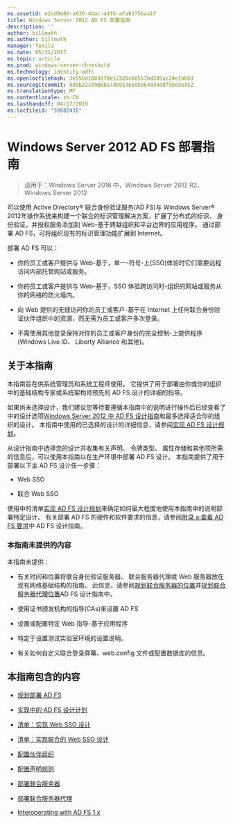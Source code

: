 ```yaml
---
ms.assetid: e2ad9e80-a036-4bac-a4fb-afa83756aa1f
title: Windows Server 2012 AD FS 部署指南
description: ''
author: billmath
ms.author: billmath
manager: femila
ms.date: 05/31/2017
ms.topic: article
ms.prod: windows-server-threshold
ms.technology: identity-adfs
ms.openlocfilehash: 3e555d1003878e12320cb8557bd205ac24e1bbb3
ms.sourcegitcommit: 0d0b32c8986ba7db9536e0b8648d4ddf9b03e452
ms.translationtype: MT
ms.contentlocale: zh-CN
ms.lasthandoff: 04/17/2019
ms.locfileid: "59882438"
---
```

# <a name="windows-server-2012-ad-fs-deployment-guide"></a>Windows Server 2012 AD FS 部署指南

>适用于：Windows Server 2016 中，Windows Server 2012 R2、 Windows Server 2012

可以使用 Active Directory® 联合身份验证服务\(AD FS\)与 Windows Server® 2012年操作系统来构建一个联合的标识管理解决方案，扩展了分布式的标识、 身份验证，并授权服务添加到 Web\-基于跨越组织和平台边界的应用程序。 通过部署 AD FS，可将组织现有的标识管理功能扩展到 Internet。  
  
部署 AD FS 可以：  
  
-   你的员工或客户提供与 Web\-基于，单一\-符号\-上\(SSO\)体验时它们需要远程访问内部托管网站或服务。  
  
-   你的员工或客户提供与 Web\-基于，SSO 体验跨访问时\-组织的网站或服务从你的网络的防火墙内。  
  
-   向 Web 提供的无缝访问你的员工或客户\-基于在 Internet 上任何联合身份验证伙伴组织中的资源，而无需为员工或客户多次登录。  
  
-   不需使用其他登录保持对你的员工或客户身份的完全控制\-上提供程序\(Windows Live ID、 Liberty Alliance 和其他\)。  
  
## <a name="about-this-guide"></a>关于本指南  
本指南旨在供系统管理员和系统工程师使用。 它提供了用于部署由你或你的组织中的基础结构专家或系统架构师预先的 AD FS 设计的详细的指导。  
  
如果尚未选择设计，我们建议您等待要遵循本指南中的说明进行操作后已经查看了中的设计选项[Windows Server 2012 中 AD FS 设计指南](https://technet.microsoft.com/library/dd807036.aspx)和最多选择适合你的组织的设计。 本指南中使用的已选择的设计的详细信息，请参阅[实现 AD FS 设计规划](Implementing-Your-AD-FS-Design-Plan.md)。  
  
从设计指南中选择您的设计并收集有关声明、 令牌类型、 属性存储和其他项所需的信息后，可以使用本指南以在生产环境中部署 AD FS 设计。 本指南提供了用于部署以下主 AD FS 设计任一步骤：  
  
-   Web SSO  
  
-   联合 Web SSO  
  
使用中的清单[实现 AD FS 设计规划](Implementing-Your-AD-FS-Design-Plan.md)来确定如何最大程度地使用本指南中的说明部署特定设计。 有关部署 AD FS 的硬件和软件要求的信息，请参阅[附录 a:查看 AD FS 要求](https://technet.microsoft.com/library/ff678034.aspx)中 AD FS 设计指南。  
  
### <a name="what-this-guide-does-not-provide"></a>本指南未提供的内容  
本指南未提供：  
  
-   有关时间和位置将联合身份验证服务器、 联合服务器代理或 Web 服务器放在现有网络基础结构的指南。 此信息，请参阅[规划联合服务器的位置](https://technet.microsoft.com/library/dd807069.aspx)并[规划联合服务器代理位置](https://technet.microsoft.com/library/dd807130.aspx)AD FS 设计指南中。  
  
-   使用证书颁发机构的指导\(CAs\)来设置 AD FS  
  
-   设置或配置特定 Web 指导\-基于应用程序  
  
-   特定于设置测试实验室环境的设置说明。  
  
-   有关如何自定义联合登录屏幕、web.config 文件或配置数据库的信息。  
  
## <a name="in-this-guide"></a>本指南包含的内容  
  
-   [规划部署 AD FS](Planning-to-Deploy-AD-FS.md)  
  
-   [实现中的 AD FS 设计计划](Implementing-Your-AD-FS-Design-Plan.md)  
  
-   [清单：实现 Web SSO 设计](Checklist--Implementing-a-Web-SSO-Design.md)  
  
-   [清单：实现联合的 Web SSO 设计](Checklist--Implementing-a-Federated-Web-SSO-Design.md)  
  
-   [配置伙伴组织](Configuring-Partner-Organizations.md)  
  
-   [配置声明规则](Configuring-Claim-Rules.md)  
  
-   [部署联合服务器](Deploying-Federation-Servers.md)  
  
-   [部署联合服务器代理](Deploying-Federation-Server-Proxies.md)  
  
-   [Interoperating with AD FS 1.x](Interoperating-with-AD-FS-1.x.md)  
